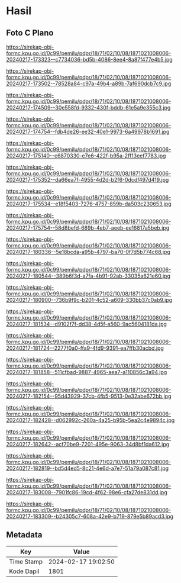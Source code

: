 # Hasil

## Foto C Plano

https://sirekap-obj-formc.kpu.go.id/0c99/pemilu/pdpr/18/71/02/10/08/1871021008006-20240217-173323--c7734036-bd5b-4086-8ee4-8a87f477e4b5.jpg

https://sirekap-obj-formc.kpu.go.id/0c99/pemilu/pdpr/18/71/02/10/08/1871021008006-20240217-173502--78528a84-c97a-49b4-a89b-7af690dcb7c9.jpg

https://sirekap-obj-formc.kpu.go.id/0c99/pemilu/pdpr/18/71/02/10/08/1871021008006-20240217-174509--30e558fd-9332-430f-bddb-61e5a9e355c3.jpg

https://sirekap-obj-formc.kpu.go.id/0c99/pemilu/pdpr/18/71/02/10/08/1871021008006-20240217-174754--fdb4de26-ee32-40e1-9973-6a49978b1691.jpg

https://sirekap-obj-formc.kpu.go.id/0c99/pemilu/pdpr/18/71/02/10/08/1871021008006-20240217-175140--c6870330-e7e6-422f-b95a-2ff13eef7783.jpg

https://sirekap-obj-formc.kpu.go.id/0c99/pemilu/pdpr/18/71/02/10/08/1871021008006-20240217-175352--da66ea7f-4955-4d2d-b2f6-0dcdf497d419.jpg

https://sirekap-obj-formc.kpu.go.id/0c99/pemilu/pdpr/18/71/02/10/08/1871021008006-20240217-175534--e18f5403-7276-4757-859b-da503c230653.jpg

https://sirekap-obj-formc.kpu.go.id/0c99/pemilu/pdpr/18/71/02/10/08/1871021008006-20240217-175754--58d8befd-689b-4eb7-aeeb-ee16817a5beb.jpg

https://sirekap-obj-formc.kpu.go.id/0c99/pemilu/pdpr/18/71/02/10/08/1871021008006-20240217-180336--5e18bcda-a95b-4797-ba70-0f7d5b774c68.jpg

https://sirekap-obj-formc.kpu.go.id/0c99/pemilu/pdpr/18/71/02/10/08/1871021008006-20240217-180544--389b6f3d-a7fa-4b91-92ab-33035a621e60.jpg

https://sirekap-obj-formc.kpu.go.id/0c99/pemilu/pdpr/18/71/02/10/08/1871021008006-20240217-180900--736b9f9c-b201-4c52-a609-330bb37c0ab9.jpg

https://sirekap-obj-formc.kpu.go.id/0c99/pemilu/pdpr/18/71/02/10/08/1871021008006-20240217-181534--d9102f7f-dd38-4d5f-a560-9ac5604181da.jpg

https://sirekap-obj-formc.kpu.go.id/0c99/pemilu/pdpr/18/71/02/10/08/1871021008006-20240217-181724--2277f0a0-ffa9-4fd9-9391-ea7ffb30acbd.jpg

https://sirekap-obj-formc.kpu.go.id/0c99/pemilu/pdpr/18/71/02/10/08/1871021008006-20240217-181858--511cfbad-9887-4965-aea7-a110856c3a94.jpg

https://sirekap-obj-formc.kpu.go.id/0c99/pemilu/pdpr/18/71/02/10/08/1871021008006-20240217-182154--95d43929-37cb-4fb5-9513-0e32abe672bb.jpg

https://sirekap-obj-formc.kpu.go.id/0c99/pemilu/pdpr/18/71/02/10/08/1871021008006-20240217-182428--d062992c-260a-4a25-b95b-5ea2c4e9894c.jpg

https://sirekap-obj-formc.kpu.go.id/0c99/pemilu/pdpr/18/71/02/10/08/1871021008006-20240217-182642--acf70be9-7201-495e-9063-34d8bf1da612.jpg

https://sirekap-obj-formc.kpu.go.id/0c99/pemilu/pdpr/18/71/02/10/08/1871021008006-20240217-182819--bd5d4ed5-8c21-4e6d-a7e7-51a79a087c81.jpg

https://sirekap-obj-formc.kpu.go.id/0c99/pemilu/pdpr/18/71/02/10/08/1871021008006-20240217-183008--7901fc86-19cd-4f62-98e6-cfa27de831dd.jpg

https://sirekap-obj-formc.kpu.go.id/0c99/pemilu/pdpr/18/71/02/10/08/1871021008006-20240217-183309--b24305c7-608a-42e9-b719-879e5b89acd3.jpg


## Metadata

| Key        | Value               |
| ---------- | ------------------- |
| Time Stamp | 2024-02-17 19:02:50 |
| Kode Dapil | 1801                |



